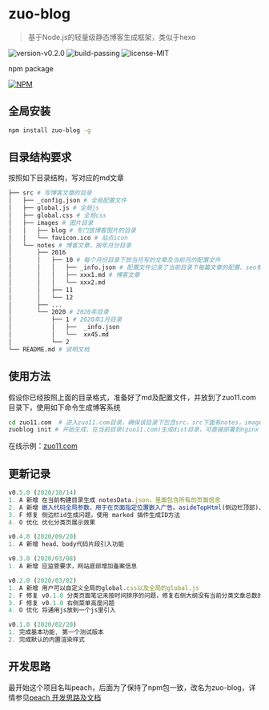 # zuo-blog
> 基于Node.js的轻量级静态博客生成框架，类似于hexo

![version-v0.2.0](https://img.shields.io/badge/version-v0.2.0-yellow.svg) ![build-passing](https://img.shields.io/badge/build-passing-green.svg) ![license-MIT](https://img.shields.io/badge/license-MIT-green.svg) 

npm package

[![NPM](https://nodei.co/npm/zuo-blog.png)](https://npmjs.org/package/zuo-blog)

## 全局安装
```bash
npm install zuo-blog -g
```

## 目录结构要求
按照如下目录结构，写对应的md文章
```bash
├── src # 写博客文章的目录
│   ├── _config.json # 全局配置文件
│   ├── global.js # 全局js
│   ├── global.css # 全局css 
│   ├── images # 图片目录
│   │   ├── blog # 专门放博客图片的目录
│   │   └── favicon.ico # 站点icon
│   └── notes # 博客文章，按年月分目录
│       ├── 2016
│       │   ├── 10 # 每个月份目录下放当月写的文章及当前月的配置文件
│       │   │   ├── _info.json # 配置文件记录了当前目录下每篇文章的配置、seo参数等
│       │   │   ├── xxx1.md # 博客文章
│       │   │   └── xxx2.md
│       │   ├── 11
│       │   └── 12
│       ├── ...
│       └── 2020 # 2020年目录
│           ├── 1 # 2020年1月目录
│           │   ├──  _info.json
│           │   └──  xx45.md
│           └── 2 
└── README.md # 说明文档
```

## 使用方法
假设你已经按照上面的目录格式，准备好了md及配置文件，并放到了zuo11.com目录下，使用如下命令生成博客系统
```bash
cd zuo11.com  # 进入zuo11.com目录，确保该目录下包含src，src下面有notes，images目录
zuoblog init # 开始生成，在当前目录(zuo11.com)生成dist目录，可直接部署到nginx
```

在线示例：[zuo11.com](http://www.zuo11.com)

## 更新记录
```js
v0.5.0 (2020/10/14)
1. A 新增 在当前构建目录生成 notesData.json，里面包含所有的页面信息
2. A 新增 嵌入代码全局参数，用于在页面指定位置嵌入广告。asideTopHtml(侧边栏顶部)、articleTopHtml(文章顶部)、commentTopHtml(评论顶部)、noteInnerAdHtml(分类文章内部)
3. F 修复 侧边栏id生成问题，使用 marked 插件生成ID方法
4. O 优化 优化分类页展示效果

v0.4.0 (2020/09/20)
1. A 新增 head、body代码片段引入功能

v0.3.0 (2020/03/08)
1. A 新增 应监管要求，网站底部增加备案信息

v0.2.0 (2020/03/02)
1. A 新增 用户可以自定义全局的global.css以及全局的global.js
2. F 修复 v0.1.0 分类页面笔记未按时间排序的问题，修复右侧大纲没有当前分类文章总数的问题
3. F 修复 v0.1.0 右侧菜单高度问题
4. O 优化 将通用js放到一个js里引入

v0.1.0 (2020/02/20)
1. 完成基本功能, 第一个测试版本
2. 完成默认的内置渲染样式
```

## 开发思路

最开始这个项目名叫peach，后面为了保持了npm包一致，改名为zuo-blog，详情参见[peach 开发思路及文档](docs/other/peach.md)

